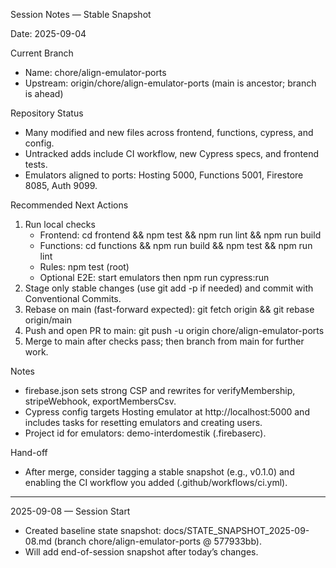 Session Notes — Stable Snapshot

Date: 2025-09-04

Current Branch
- Name: chore/align-emulator-ports
- Upstream: origin/chore/align-emulator-ports (main is ancestor; branch is ahead)

Repository Status
- Many modified and new files across frontend, functions, cypress, and config.
- Untracked adds include CI workflow, new Cypress specs, and frontend tests.
- Emulators aligned to ports: Hosting 5000, Functions 5001, Firestore 8085, Auth 9099.

Recommended Next Actions
1) Run local checks
   - Frontend: cd frontend && npm test && npm run lint && npm run build
   - Functions: cd functions && npm run build && npm test && npm run lint
   - Rules: npm test (root)
   - Optional E2E: start emulators then npm run cypress:run
2) Stage only stable changes (use git add -p if needed) and commit with Conventional Commits.
3) Rebase on main (fast-forward expected): git fetch origin && git rebase origin/main
4) Push and open PR to main: git push -u origin chore/align-emulator-ports
5) Merge to main after checks pass; then branch from main for further work.

Notes
- firebase.json sets strong CSP and rewrites for verifyMembership, stripeWebhook, exportMembersCsv.
- Cypress config targets Hosting emulator at http://localhost:5000 and includes tasks for resetting emulators and creating users.
- Project id for emulators: demo-interdomestik (.firebaserc).

Hand-off
- After merge, consider tagging a stable snapshot (e.g., v0.1.0) and enabling the CI workflow you added (.github/workflows/ci.yml).

---

2025-09-08 — Session Start
- Created baseline state snapshot: docs/STATE_SNAPSHOT_2025-09-08.md (branch chore/align-emulator-ports @ 577933bb).
- Will add end-of-session snapshot after today’s changes.
